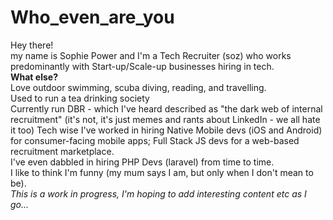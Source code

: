 # Who_even_are_you
Hey there!<br>
my name is Sophie Power and I'm a Tech Recruiter (soz) who works predominantly with Start-up/Scale-up businesses hiring in tech.
<br>
<b>What else?</b><br>
Love outdoor swimming, scuba diving, reading, and travelling.  <br>
Used to run a tea drinking society<br>
Currently run DBR - which I've heard described as "the dark web of internal recruitment" (it's not, it's just memes and rants about LinkedIn - we all hate it too)
Tech wise I've worked in hiring Native Mobile devs (iOS and Android) for consumer-facing mobile apps; Full Stack JS devs for a web-based recruitment marketplace. <br>I've even dabbled in hiring PHP Devs (laravel) from time to time. 
<br>I like to think I'm funny (my mum says I am, but only when I don't mean to be).
<br><i>This is a work in progress, I'm hoping to add interesting content etc as I go...</i>
